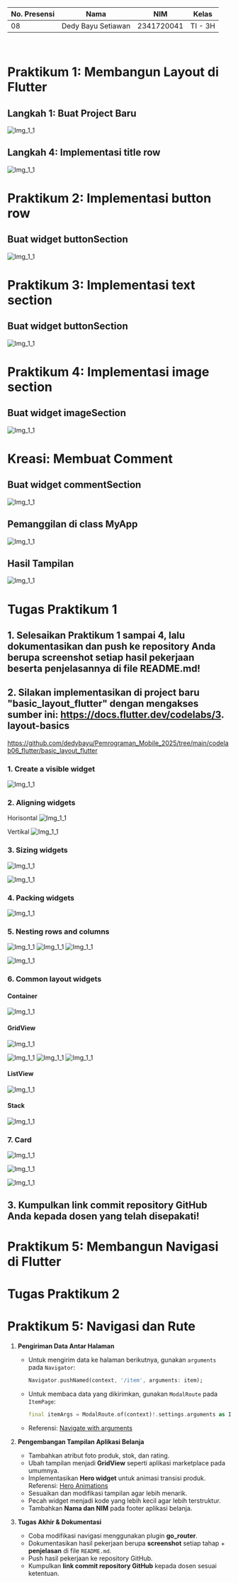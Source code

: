 | No. Presensi | Nama               | NIM        | Kelas   |
| ------------ | ------------------ | ---------- | ------- |
| 08           | Dedy Bayu Setiawan | 2341720041 | TI - 3H |

<br>

# Praktikum 1: Membangun Layout di Flutter

## Langkah 1: Buat Project Baru

![Img_1_1](img/praktikum1-4/Screenshot_1_1.png)

## Langkah 4: Implementasi title row

![Img_1_1](img/praktikum1-4/Screenshot_1_2.png)



# Praktikum 2: Implementasi button row
## Buat widget buttonSection
![Img_1_1](img/praktikum1-4/Screenshot_2.png)



# Praktikum 3: Implementasi text section
##  Buat widget buttonSection
![Img_1_1](img/praktikum1-4/Screenshot_3.png)


# Praktikum 4: Implementasi image section
##  Buat widget imageSection

![Img_1_1](img/praktikum1-4/Screenshot_4.png)

# Kreasi: Membuat Comment 
## Buat widget commentSection
![Img_1_1](img/praktikum1-4/Screenshot_4_2.png)

## Pemanggilan di class MyApp
![Img_1_1](img/praktikum1-4/Screenshot_4_3.png)

## Hasil Tampilan
![Img_1_1](img/praktikum1-4/Screenshot_4_hasil.png)



# Tugas Praktikum 1
## 1. Selesaikan Praktikum 1 sampai 4, lalu dokumentasikan dan push ke repository Anda berupa screenshot setiap hasil pekerjaan beserta penjelasannya di file README.md!

## 2. Silakan implementasikan di project baru "basic_layout_flutter" dengan mengakses sumber ini: https://docs.flutter.dev/codelabs/3. layout-basics

https://github.com/dedybayu/Pemrograman_Mobile_2025/tree/main/codelab06_flutter/basic_layout_flutter

### 1. Create a visible widget
![Img_1_1](img/basic_layout/Screenshot_1.png)

### 2. Aligning widgets
Horisontal
![Img_1_1](img/basic_layout/Screenshot_2_1.png)

Vertikal
![Img_1_1](img/basic_layout/Screenshot_2_2.png)

### 3. Sizing widgets
![Img_1_1](img/basic_layout/Screenshot_3_1.png)

![Img_1_1](img/basic_layout/Screenshot_3_2.png)

### 4. Packing widgets
![Img_1_1](img/basic_layout/Screenshot_4.png)

### 5. Nesting rows and columns
![Img_1_1](img/basic_layout/Screenshot_5_1.png)
![Img_1_1](img/basic_layout/Screenshot_5_2.png)
![Img_1_1](img/basic_layout/Screenshot_5_3.png)

![Img_1_1](img/basic_layout/Screenshot_5_4.png)

### 6. Common layout widgets

#### Container
![Img_1_1](img/basic_layout/Screenshot_6_1.png)

#### GridView
![Img_1_1](img/basic_layout/Screenshot_6_2_1.png)

![Img_1_1](img/basic_layout/Screenshot_6_2_2_1.png)
![Img_1_1](img/basic_layout/Screenshot_6_2_2_2.png)
![Img_1_1](img/basic_layout/Screenshot_6_2_2_3.png)

#### ListView
![Img_1_1](img/basic_layout/Screenshot_6_3.png)

#### Stack
![Img_1_1](img/basic_layout/Screenshot_6_4.png)


### 7. Card
![Img_1_1](img/basic_layout/Screenshot_7_1.png)

![Img_1_1](img/basic_layout/Screenshot_7_2.png)

![Img_1_1](img/basic_layout/Screenshot_7_3.png)


## 3. Kumpulkan link commit repository GitHub Anda kepada dosen yang telah disepakati!

# Praktikum 5: Membangun Navigasi di Flutter

# Tugas Praktikum 2
# Praktikum 5: Navigasi dan Rute

1. **Pengiriman Data Antar Halaman**  
   - Untuk mengirim data ke halaman berikutnya, gunakan `arguments` pada `Navigator`:  
     ```dart
     Navigator.pushNamed(context, '/item', arguments: item);
     ```  
   - Untuk membaca data yang dikirimkan, gunakan `ModalRoute` pada `ItemPage`:  
     ```dart
     final itemArgs = ModalRoute.of(context)!.settings.arguments as Item;
     ```  
   - Referensi: [Navigate with arguments](https://docs.flutter.dev/cookbook/navigation/navigate-with-arguments)

2. **Pengembangan Tampilan Aplikasi Belanja**  
   - Tambahkan atribut foto produk, stok, dan rating.  
   - Ubah tampilan menjadi **GridView** seperti aplikasi marketplace pada umumnya.  
   - Implementasikan **Hero widget** untuk animasi transisi produk.  
     Referensi: [Hero Animations](https://docs.flutter.dev/cookbook/navigation/hero-animations)  
   - Sesuaikan dan modifikasi tampilan agar lebih menarik.  
   - Pecah widget menjadi kode yang lebih kecil agar lebih terstruktur.  
   - Tambahkan **Nama dan NIM** pada footer aplikasi belanja.

3. **Tugas Akhir & Dokumentasi**  
   - Coba modifikasi navigasi menggunakan plugin **go_router**.  
   - Dokumentasikan hasil pekerjaan berupa **screenshot** setiap tahap + **penjelasan** di file `README.md`.  
   - Push hasil pekerjaan ke repository GitHub.  
   - Kumpulkan **link commit repository GitHub** kepada dosen sesuai ketentuan.

# 